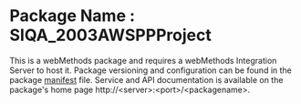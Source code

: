 # Package Name : SIQA_2003AWSPPProject
This is a webMethods package and requires a webMethods Integration Server to host it. Package versioning and configuration can be found in the package [manifest](./SIQA_2003AWSPPProject/manifest.v3) file. Service and API documentation is available on the package's home page http://&lt;server&gt;:&lt;port&gt;/&lt;packagename>.